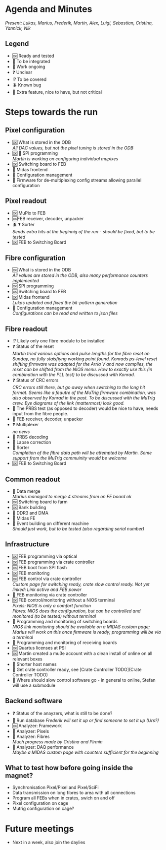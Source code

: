 # Agenda and Minutes

*Present: Lukas, Marius, Frederik, Martin, Alex, Luigi, Sebastian, Cristina, Yannick, Nik*

## Legend

* :ok: Ready and tested
* :electric_plug: To be integrated
* :hammer: Work ongoing
* :question: Unclear
* :interrobang: To be covered
* :beetle: Known bug
* :muscle: Extra feature, nice to have, but not critical

# Steps towards the run

## Pixel configuration ##

* :ok: What is stored in the ODB  
   *All DAC values, but not the pixel tuning is stored in the ODB*
* :ok: :hammer: SPI programming  
   *Martin is working on configuring individual mupixes* 
* :ok: Switching board to FEB  
* :hammer: Midas frontend  
* :electric_plug: Configuration management  
* :muscle: Firmware for de-multiplexing config streams allowing parallel configuration


## Pixel readout ##

* :ok: MuPix to FEB  
* :ok:FEB receiver, decoder, unpacker  
* :beetle: :question: Sorter  
   *Sends extra hits at the beginnig of the run - should be fixed, but to be tested*
* :ok: FEB to Switching Board

## Fibre configuration ##

* :ok: What is stored in the ODB  
   *All values are stored in the ODB, also many performance counters implemented*
* :ok: SPI programming
* :ok: Switching board to FEB  
* :ok: Midas frontend  
   *Lukas updated and fixed the bit-pattern generation*
* :hammer: Configuration management  
   *Configurations can be read and written to json files*

## Fibre readout ##

* :interrobang: Likely only one fibre module to be installed
* :question: Status of the reset  
   *Martin tried various options and pulse lengths for the fibre reset on Sunday, no fully staisfiyng working point found. Konrads ps-level reset shifting firmware was adapted for the Arria V and now compiles, the reset can be shifted from the NIOS menu. How to exactly use this (in combination with the PLL test) to be discussed with Konrad.*
* :question: Status of CRC errors  
   *CRC errors still there, but go away when switching to the long hit format. Seems like a feautre of the MuTrig firmware combination, was also observed by Konrad in the past. To be discussed with the MuTrig crew. Eye diagrams of the link (mattermost) look good.*
* :muscle: The PRBS test (as opposed to decoder) would be nice to have, needs input from the fibre people.
* :electric_plug: FEB receiver, decoder, unpacker
* :question: Multiplexer   
   *no news*
* :electric_plug: PRBS decoding
* :electric_plug: Lapse correction
* :electric_plug: Sorter  
   *Completion of the fibre data path will be attempted by Martin. Some support from the MuTrig commuinity would be welcome*
* :ok: FEB to Switching Board


## Common readout ##

* :electric_plug: Data merge  
   *Marius managed to merge 4 streams from on FE board ok*
* :ok: Switching board to farm
* :ok: Bank building
* :electric_plug: DDR3 and DMA
* :hammer: Midas FE  
* :electric_plug: Event building on different machine  
   *Should just work, but to be tested (also regarding serial number)*

## Infrastructure ##

* :ok: FEB programming via optical
* :ok: FEB programming via crate controller
* :ok: FEB boot from SPI flash
* :ok: FEB monitoring
* :ok: FEB control via crate controller  
    *Custom page for switching ready, crate slow control ready. Not yet linked: Link active and FEB power*
* :muscle: FEB monitoring via crate controller
* :ok: FEB control/monitoring without a NIOS terminal  
  *Pixels: NIOS is only a comfort function*  
  *Fibres: NIOS does the configuration, but can be controlled and monitored (to be tested) without terminal*
* :hammer: Programming and monitoring of switching boards  
   *NIOS link monitoring should be available on a MIDAS custom page; Marius will work on this once firmware is ready; programming will be via a terminal*
* :hammer: Programming and monitoring of receiving boards
* :ok: Quartus licenses at PSI  
* :ok: Martin created a mu3e account with a clean install of online on all relevant boxes
* :hammer: Shorter host names
* :hammer: Get crate controller ready, see [Crate Controller TODO](Crate Controller TODO)
* :hammer: Where should slow control software go - in general to online, Stefan will use a submodule

## Backend software ##

* :question: Status of the anayzers, what is still to be done?
* :hammer: Run database
   *Frederik will set it up or find someone to set it up (Urs?)*
* :ok: Analyzer: Framework
* :hammer: Analyzer: Pixels
* :hammer: Analyzer: Fibres  
  *Much progress made by Cristina and Pirmin*
* :hammer: Analyzer: DAQ performance  
   *Maybe a MIDAS custom page with counters sufficient for the beginning*

## What to test how before going inside the magnet? ##

* Synchronisation Pixel/Pixel and Pixel/SciFi
* Data transmission on long fibres to area with all connections
* Program all FEBs when in crates, swich on and off
* Pixel configuration on cage
* Mutrig configuration on cage?

# Future meetings

* Next in a week, also join the daylies